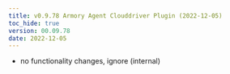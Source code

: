 ```yaml
---
title: v0.9.78 Armory Agent Clouddriver Plugin (2022-12-05)
toc_hide: true
version: 00.09.78
date: 2022-12-05
---
```


- no functionality changes, ignore (internal)
